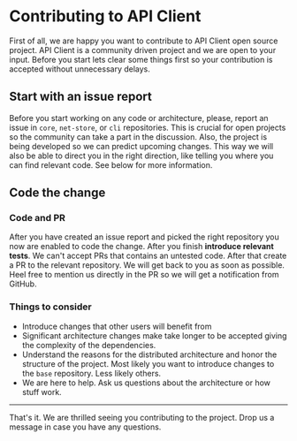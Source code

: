 # Contributing to API Client

First of all, we are happy you want to contribute to API Client open source project. API Client is a community driven project and we are open to your input. Before you start lets clear some things first so your contribution is accepted without unnecessary delays.

## Start with an issue report

Before you start working on any code or architecture, please, report an issue in `core`, `net-store`, or `cli` repositories. This is crucial for open projects so the community can take a part in the discussion. Also, the project is being developed so we can predict upcoming changes. This way we will also be able to direct you in the right direction, like telling you where you can find relevant code. See below for more information.

## Code the change

### Code and PR

After you have created an issue report and picked the right repository you now are enabled to code the change. After you finish **introduce relevant tests**. We can't accept PRs that contains an untested code. After that create a PR to the relevant repository. We will get back to you as soon as possible. Heel free to mention us directly in the PR so we will get a notification from GitHub.

### Things to consider

- Introduce changes that other users will benefit from
- Significant architecture changes make take longer to be accepted giving the complexity of the dependencies.
- Understand the reasons for the distributed architecture and honor the structure of the project. Most likely you want to introduce changes to the `base` repository. Less likely others.
- We are here to help. Ask us questions about the architecture or how stuff work.

------

That's it. We are thrilled seeing you contributing to the project. Drop us a message in case you have any questions.
